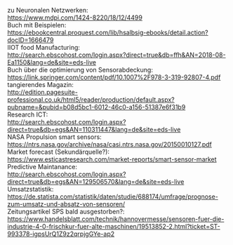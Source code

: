   zu Neuronalen Netzwerken:  
https://www.mdpi.com/1424-8220/18/12/4499  
Buch mit Beispielen:  
https://ebookcentral.proquest.com/lib/hsalbsig-ebooks/detail.action?docID=1666479  
IIOT food Manufacturing:  
http://search.ebscohost.com/login.aspx?direct=true&db=ffh&AN=2018-08-Ea1150&lang=de&site=eds-live  
Buch über die optimierung von Sensorabdeckung:  
https://link.springer.com/content/pdf/10.1007%2F978-3-319-92807-4.pdf  
tangierendes Magazin:  
http://edition.pagesuite-professional.co.uk/html5/reader/production/default.aspx?pubname=&pubid=b08d5bc1-6012-46c0-a156-51387e6f31b9  
Research ICT:  
http://search.ebscohost.com/login.aspx?direct=true&db=egs&AN=110311447&lang=de&site=eds-live  
NASA Propulsion smart sensors:    
https://ntrs.nasa.gov/archive/nasa/casi.ntrs.nasa.gov/20150010127.pdf    
Market forecast (Sekundärquelle?):  
https://www.esticastresearch.com/market-reports/smart-sensor-market   
Predictive Maintanance:  
http://search.ebscohost.com/login.aspx?direct=true&db=egs&AN=129506570&lang=de&site=eds-live
Umsatzstatistik:  
https://de.statista.com/statistik/daten/studie/688174/umfrage/prognose-zum-umsatz-und-absatz-von-sensoren/  
Zeitungsartikel SPS bald ausgestorben?:
https://www.handelsblatt.com/technik/hannovermesse/sensoren-fuer-die-industrie-4-0-frischkur-fuer-alte-maschinen/19513852-2.html?ticket=ST-993378-igpsUrQ1Z9z2qrpjgGYe-ap2
 
